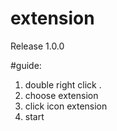 # extension
Release 1.0.0

#guide:
1. double right click .
2. choose extension
3. click icon extension
4. start
